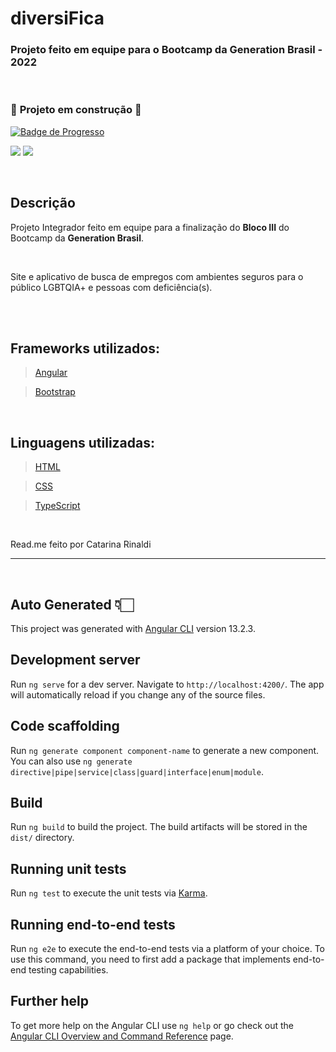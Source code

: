 # diversiFica
### Projeto feito em equipe para o Bootcamp da **Generation Brasil** - 2022

<br>

### 🚧 **Projeto em construção** 🚧

<a href="#">
    <img src="https://img.shields.io/badge/progresso-25%25-yellow.svg" alt="Badge de Progresso">
</a>

<br>

<p align="left"><a href="https://www.behance.net/gallery/133631911/diversiFica" target="_blank"><img src="https://img.shields.io/badge/Behance-000?style=for-the-badge&logo=ko-fi&logoColor=white"></a>
<a href="https://linktr.ee/diversifica" target="_blank"><img src="https://img.shields.io/badge/Contatos-000?style=for-the-badge&logo=&logoColor=white"></a>
<br>
</p>
<br>

## Descrição
<p align="left">Projeto Integrador feito em equipe para a finalização do <strong>Bloco III</strong> do Bootcamp da <strong>Generation Brasil</strong>.</p>
<br>
<p align="left">Site e aplicativo de busca de empregos com ambientes seguros para o público LGBTQIA+ e pessoas com deficiência(s).</p>

<br>

<br>

## Frameworks utilizados:
> [Angular](https://angular.io/start "Plataforma e Framework Angular")

> [Bootstrap](https://getbootstrap.com/ "Framework Bootstrap")

<br>

## Linguagens utilizadas:
> [HTML](https://developer.mozilla.org/pt-BR/docs/Web/HTML "Linguagem de Marcação")

> [CSS](https://developer.mozilla.org/pt-BR/docs/Web/CSS "Cascading Style Sheets")

> [TypeScript](https://www.typescriptlang.org/ "TypeScript")

<br>

Read.me feito por Catarina Rinaldi
<hr>

<br>

## Auto Generated 👇🏻

This project was generated with [Angular CLI](https://github.com/angular/angular-cli) version 13.2.3.

## Development server

Run `ng serve` for a dev server. Navigate to `http://localhost:4200/`. The app will automatically reload if you change any of the source files.

## Code scaffolding

Run `ng generate component component-name` to generate a new component. You can also use `ng generate directive|pipe|service|class|guard|interface|enum|module`.

## Build

Run `ng build` to build the project. The build artifacts will be stored in the `dist/` directory.

## Running unit tests

Run `ng test` to execute the unit tests via [Karma](https://karma-runner.github.io).

## Running end-to-end tests

Run `ng e2e` to execute the end-to-end tests via a platform of your choice. To use this command, you need to first add a package that implements end-to-end testing capabilities.

## Further help

To get more help on the Angular CLI use `ng help` or go check out the [Angular CLI Overview and Command Reference](https://angular.io/cli) page.
